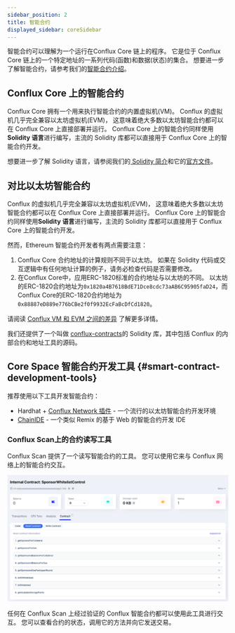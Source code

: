 ```yaml
---
sidebar_position: 2
title: 智能合约
displayed_sidebar: coreSidebar
---
```


智能合约可以理解为一个运行在Conflux Core 链上的程序。 它是位于 Conflux Core 链上的一个特定地址的一系列代码(函数)和数据(状态)的集合。 想要进一步了解智能合约，请参考我们的[智能合约介绍](/docs/general/conflux-basics/contracts)。

## Conflux Core 上的智能合约

Conflux Core 拥有一个用来执行智能合约的内置虚拟机(VM)。 Conflux 的虚拟机几乎完全兼容以太坊虚拟机(EVM)， 这意味着绝大多数以太坊智能合约都可以在 Conflux Core 上直接部署并运行。 Conflux Core 上的智能合约同样使用**Solidity 语言**进行编写，主流的 Solidity 库都可以直接用于 Conflux Core 上的智能合约开发。

想要进一步了解 Solidity 语言，请参阅我们的[ Solidity 简介](/docs/general/build/smart-contracts/solidity-basics)和它的[官方文件](https://docs.soliditylang.org/en/)。

## 对比以太坊智能合约

Conflux 的虚拟机几乎完全兼容以太坊虚拟机(EVM)， 这意味着绝大多数以太坊智能合约都可以在 Conflux Core 上直接部署并运行。 Conflux Core 上的智能合约同样使用**Solidity 语言**进行编写，主流的 Solidity 库都可以直接用于 Conflux Core 上的智能合约开发。

然而，Ethereum 智能合约开发者有两点需要注意：

1. Conflux Core 合约地址的计算规则不同于以太坊。 如果在 Solidity 代码或交互逻辑中有任何地址计算的例子，请务必检查代码是否需要修改。
2. 在Conflux Core中，应用ERC-1820标准的合约地址与以太坊的不同。 以太坊的ERC-1820合约地址为`0x1820a4B7618BdE71Dce8cdc73aAB6C95905faD24`，而Conflux Core的ERC-1820合约地址为`0x88887eD889e776bCBe2f0f9932EcFaBcDfCd1820`。

请阅读 [Conflux VM 和 EVM 之间的差异](../core-space-basics/vm-diffce.md) 了解更多详情。

我们还提供了一个叫做 [conflux-contracts](https://github.com/conflux-fans/conflux-contracts)的 Solidity 库，其中包括 Conflux 的内部合约和地址工具的源码。

## Core Space 智能合约开发工具 {#smart-contract-development-tools}

推荐使用以下工具开发智能合约：

- Hardhat + [Conflux Network 插件](https://github.com/conflux-chain/hardhat-conflux) - 一个流行的以太坊智能合约开发环境
- [ChainIDE](https://chainide.com/) - 一个类似 Remix 的基于 Web 的智能合约开发 IDE

### Conflux Scan上的合约读写工具

Conflux Scan 提供了一个读写智能合约的工具。 您可以使用它来与 Conflux 网络上的智能合约交互。

![](../tutorials/imgs/sponsor/sponsor-read-methods.png)

任何在 Conflux Scan 上经过验证的 Conflux 智能合约都可以使用此工具进行交互。 您可以查看合约的状态，调用它的方法并向它发送交易。
